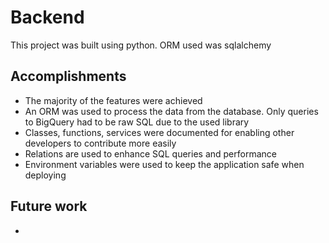 # Backend

This project was built using python. ORM used was sqlalchemy

## Accomplishments
- The majority of the features were achieved
- An ORM was used to process the data from the database. Only queries to BigQuery had to be raw SQL due to the used library 
- Classes, functions, services were documented for enabling other developers to contribute more easily
- Relations are used to enhance SQL queries and performance
- Environment variables were used to keep the application safe when deploying

## Future work


-
